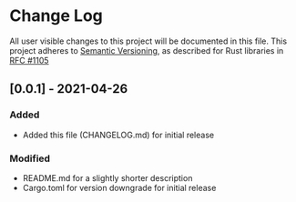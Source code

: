 # Change Log

All user visible changes to this project will be documented in this file.
This project adheres to [Semantic Versioning](http://semver.org/), as described
for Rust libraries in [RFC #1105](https://github.com/rust-lang/rfcs/blob/master/text/1105-api-evolution.md)

## [0.0.1] - 2021-04-26
### Added
- Added this file (CHANGELOG.md) for initial release

### Modified
- README.md for a slightly shorter description
- Cargo.toml for version downgrade for initial release